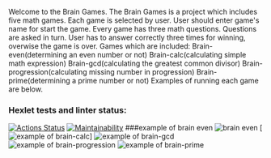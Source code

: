 Welcome to the Brain Games.
The Brain Games is a project which includes five math games.
Each game is selected by user. User should enter game's name for start the game.
Every game has three math questions. Questions are asked in turn.
User has to answer correctly three times for winning, overwise the game is over.
Games which are included:
Brain-even(determining an even number or not)
Brain-calc(calculating simple math expression)
Brain-gcd(calculating the greatest common divisor)
Brain-progression(calculating missing number in progression)
Brain-prime(determining a prime number or not)
Examples of running each game are below.
### Hexlet tests and linter status:
[![Actions Status](https://github.com/ramisphoto/python-project-49/workflows/hexlet-check/badge.svg)](https://github.com/ramisphoto/python-project-49/actions)
[![Maintainability](https://api.codeclimate.com/v1/badges/99b0d981cd00b575104c/maintainability)](https://codeclimate.com/github/ramissabirzyanov/python-project-49/maintainability)
###example of brain even
![brain even](https://asciinema.org/a/Z5B0l07FJhWKz9VCouqaewGmE.svg)
[![example of brain-calc](https://asciinema.org/a/eu3awrwaypDH7K7yFvQqKFx9W)]
![example of brain-gcd](https://asciinema.org/a/bnZ8lQ723SkjxITVwZmJSscyL)
![example of brain-progression](https://asciinema.org/a/jrwxoNDEnKQVbsK3vLcss8nWz)
![example of brain-prime](https://asciinema.org/a/X3zVPAszWMgS1pdC35cA6hmtd)
